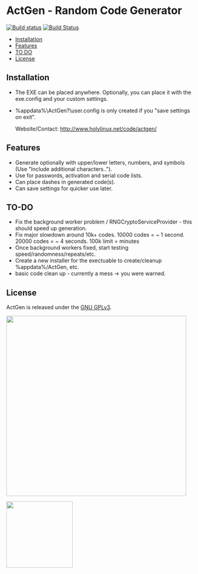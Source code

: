 ActGen - Random Code Generator 
==================

[![Build status][appveyor-icon]][appveyor-link]
[![Build Status][travis-icon]][travis-link]

<!-- [![Slack Status][slack-icon]][slack-link] -->

  - [Installation](#installation)
  - [Features](#features)
  - [TO DO](#to-do)
  - [License](#license)


## Installation

- The EXE can be placed anywhere. Optionally, you can place it with the exe.config and your custom settings.
- %appdata%\ActGen\?\user.config is only created if you "save settings on exit".

	Website/Contact: http://www.holylinux.net/code/actgen/

## Features

- Generate optionally with upper/lower letters, numbers, and symbols (Use "Include additional characters..").
- Use for passwords, activation and serial code lists.
- Can place dashes in generated code(s).
- Can save settings for quicker use later.

## TO-DO

- Fix the background worker problem / RNGCryptoServiceProvider - this should speed up generation.
- Fix major slowdown around 10k+ codes. 10000 codes = ~ 1 second. 20000 codes = ~ 4 seconds. 100k limit = minutes
- Once background workers fixed, start testing speed/randomness/repeats/etc.
- Create a new installer for the exectuable to create/cleanup %appdata%/ActGen, etc.
- basic code clean up - currently a mess -> you were warned.

## License

ActGen is released under the [GNU GPLv3](https://opensource.org/licenses/GPL-3.0).

<p><img src="http://i.imgur.com/u1G0wvD.png" width="475"></p>

<p><img src="https://assets-cdn.github.com/images/modules/logos_page/Octocat.png" width="175"></p>

[appveyor-icon]: https://ci.appveyor.com/api/projects/status/t4cs6sx7hbsh89kw?svg=true

[appveyor-link]: https://ci.appveyor.com/project/bmatthewshea/actgen2

[travis-icon]: https://travis-ci.org/bmatthewshea/ActGen2.svg?branch=master

[travis-link]: https://travis-ci.org/bmatthewshea/ActGen2

<!-- [slack-link]: https://scn-talk.slack.com -->

<!-- [slack-icon]: https://scn-talk.slack.com/badge.svg -->

